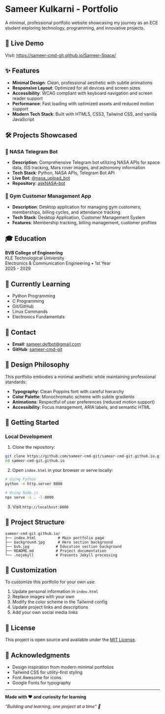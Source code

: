 # Sameer Kulkarni - Portfolio

A minimal, professional portfolio website showcasing my journey as an ECE student exploring technology, programming, and innovative projects.

## 🚀 Live Demo

Visit: https://sameer-cmd-git.github.io/Sameer-Space/

## ✨ Features

- **Minimal Design**: Clean, professional aesthetic with subtle animations
- **Responsive Layout**: Optimized for all devices and screen sizes
- **Accessibility**: WCAG compliant with keyboard navigation and screen reader support
- **Performance**: Fast loading with optimized assets and reduced motion support
- **Modern Tech Stack**: Built with HTML5, CSS3, Tailwind CSS, and vanilla JavaScript

## 🛠️ Projects Showcased

### 🚀 NASA Telegram Bot
- **Description**: Comprehensive Telegram bot utilizing NASA APIs for space data, ISS tracking, Mars rover images, and astronomy information
- **Tech Stack**: Python, NASA APIs, Telegram Bot API
- **Live Bot**: [@nasa_upload_bot](https://t.me/nasa_upload_bot)
- **Repository**: [askNASA-bot](https://github.com/sameer-cmd-git/askNASA-bot)

### 💪 Gym Customer Management App
- **Description**: Desktop application for managing gym customers, memberships, billing cycles, and attendance tracking
- **Tech Stack**: Desktop Application, Customer Management System
- **Features**: Membership tracking, billing management, customer profiles

## 🎓 Education

**BVB College of Engineering**  
KLE Technological University  
Electronics & Communication Engineering • 1st Year  
2025 - 2029

## 🧠 Currently Learning

- Python Programming
- C Programming
- Git/GitHub
- Linux Commands
- Electronics Fundamentals

## 📧 Contact

- **Email**: [sameer.defbot@gmail.com](mailto:sameer.defbot@gmail.com)
- **GitHub**: [sameer-cmd-git](https://github.com/sameer-cmd-git)

## 🎨 Design Philosophy

This portfolio embodies a minimal aesthetic while maintaining professional standards:

- **Typography**: Clean Poppins font with careful hierarchy
- **Color Palette**: Monochromatic scheme with subtle gradients
- **Animations**: Respectful of user preferences (reduced motion support)
- **Accessibility**: Focus management, ARIA labels, and semantic HTML

## 🚀 Getting Started

### Local Development

1. Clone the repository:
```bash
git clone https://github.com/sameer-cmd-git/sameer-cmd-git.github.io.git
cd sameer-cmd-git.github.io
```

2. Open `index.html` in your browser or serve locally:
```bash
# Using Python
python -m http.server 8000

# Using Node.js
npx serve -s . -l 8000
```

3. Visit `http://localhost:8000`

## 📁 Project Structure

```
sameer-cmd-git.github.io/
├── index.html          # Main portfolio page
├── background.jpg      # Hero section background
├── bvb.jpg            # Education section background
├── README.md          # Project documentation
└── .nojekyll          # Prevents Jekyll processing
```

## 🔧 Customization

To customize this portfolio for your own use:

1. Update personal information in `index.html`
2. Replace images with your own
3. Modify the color scheme in the Tailwind config
4. Update project links and descriptions
5. Add your own social media links

## 📄 License

This project is open source and available under the [MIT License](LICENSE).

## 🙏 Acknowledgments

- Design inspiration from modern minimal portfolios
- Tailwind CSS for utility-first styling
- Font Awesome for icons
- Google Fonts for typography

---

**Made with ❤️ and curiosity for learning**

*"Building and learning, one project at a time" 🚀*

